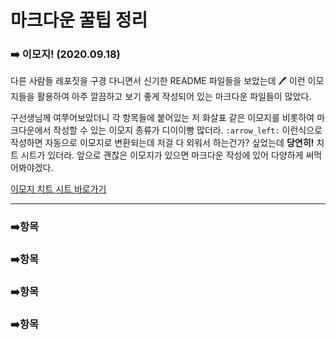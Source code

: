 # 마크다운 꿀팁 정리



### :arrow_right: 이모지! (2020.09.18)

다른 사람들 레포짓을 구경 다니면서 신기한 README 파일들을 보았는데 :pen: 이런​ 이모지들을 활용하여 아주 깔끔하고 보기 좋게 작성되어 있는 마크다운 파일들이 많았다.

 

구선생님께 여쭈어보았더니 각 항목들에 붙어있는 저 화살표 같은 이모지를 비롯하여 마크다운에서 작성할 수 있는 이모지 종류가 디이이빵 많더라. `:arrow_left:` 이런식으로 작성하면 자동으로 이모지로 변환되는데 저걸 다 외워서 하는건가? 싶었는데 __당연히!__ 치트 시트가 있더라. 앞으로 괜찮은 이모지가 있으면 마크다운 작성에 있어 다양하게 써먹어봐야겠다.

[이모지 치트 시트 바로가기](https://www.webfx.com/tools/emoji-cheat-sheet/) 

---



### :arrow_right:항목





### :arrow_right:항목





### :arrow_right:항목





### :arrow_right:항목


